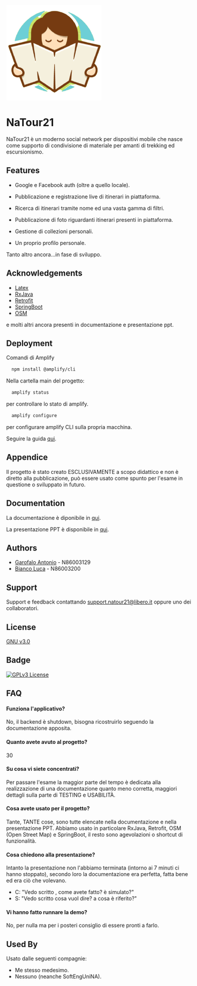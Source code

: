 
![Logo](https://github.com/Endless077/NaTour21/blob/main/Varie/Logo/app_logo.png)


# NaTour21

NaTour21 è un moderno social network per dispositivi mobile che nasce come supporto di condivisione di materiale per amanti di trekking ed escursionismo.

## Features

- Google e Facebook auth (oltre a quello locale).

- Pubblicazione e registrazione live di itinerari in piattaforma.

- Ricerca di itinerari tramite nome ed una vasta gamma di filtri.

- Pubblicazione di foto riguardanti itinerari presenti in piattaforma.

- Gestione di collezioni personali.

- Un proprio profilo personale.

Tanto altro ancora…in fase di sviluppo.

## Acknowledgements

- [Latex](https://www.overleaf.com/learn/latex/Tutorials)
- [RxJava](https://github.com/ReactiveX/RxJava)
- [Retrofit](https://square.github.io/retrofit/)
- [SpringBoot](https://docs.spring.io/spring-boot/docs/current/reference/htmlsingle/)
- [OSM](https://wiki.openstreetmap.org/wiki/API)

e molti altri ancora presenti in documentazione e presentazione ppt.

## Deployment

Comandi di Amplify

```bash
  npm install @amplify/cli
```

Nella cartella main del progetto:

```bash
  amplify status
```
per controllare lo stato di amplify.

```bash
  amplify configure
```
per configurare amplify CLI sulla propria macchina.

Seguire la guida [qui](https://docs.amplify.aws/lib/q/platform/android/).


## Appendice

Il progetto è stato creato ESCLUSIVAMENTE a scopo
didattico e non è diretto alla pubblicazione, può
essere usato come spunto per l'esame in questione 
o sviluppato in futuro.


## Documentation

La documentazione è diponibile in [qui](https://github.com/Endless077/NaTour21/blob/main/Varie/NaTour21.pdf).

La presentazione PPT è disponibile in [qui](https://github.com/Endless077/NaTour21/blob/main/Varie/NaTour21.pptx).


## Authors

- [Garofalo Antonio](https://github.com/Endless077) - N86003129
- [Bianco Luca](https://github.com/Luca-Bianco) - N86003200


## Support

Support e feedback contattando support.natour21@libero.it
oppure uno dei collaboratori.

## License

[GNU v3.0](https://choosealicense.com/licenses/gpl-3.0/)


## Badge

[![GPLv3 License](https://img.shields.io/badge/License-GPL%20v3-yellow.svg)](https://opensource.org/licenses/)

## FAQ

#### Funziona l'applicativo?

No, il backend è shutdown, bisogna ricostruirlo seguendo la documentazione apposita.

#### Quanto avete avuto al progetto?

30


#### Su cosa vi siete concentrati?

Per passare l'esame la maggior parte del tempo è dedicata
alla realizzazione di una documentazione quanto meno corretta,
maggiori dettagli sulla parte di TESTING  e USABILITÀ.

#### Cosa avete usato per il progetto?

Tante, TANTE cose, sono tutte elencate nella documentazione
e nella presentazione PPT. Abbiamo usato in particolare
RxJava, Retrofit, OSM (Open Street Map) e SpringBoot, il
resto sono agevolazioni o shortcut di funzionalità.

#### Cosa chiedono alla presentazione?

Intanto la presentazione non l'abbiamo terminata (intorno
ai 7 minuti ci hanno stoppato), secondo loro la documentazione
era perfetta, fatta bene ed era ciò che volevano.

- C: "Vedo scritto <Mago di Oz>, come avete fatto? è simulato?"
- S: "Vedo scritto <Mock> cosa vuol dire? a cosa è riferito?"

#### Vi hanno fatto runnare la demo?

No, per nulla ma per i posteri consiglio di essere pronti a farlo.



## Used By

Usato dalle seguenti compagnie:

- Me stesso medesimo.
- Nessuno (neanche SoftEngUniNA).
